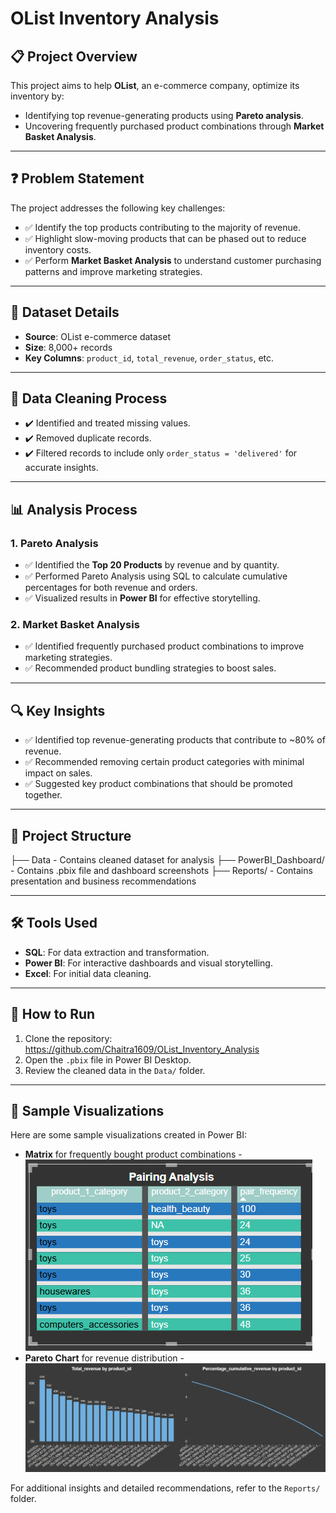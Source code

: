 # OList Inventory Analysis

## 📋 Project Overview
This project aims to help **OList**, an e-commerce company, optimize its inventory by:
- Identifying top revenue-generating products using **Pareto analysis**.
- Uncovering frequently purchased product combinations through **Market Basket Analysis**.

---

## ❓ Problem Statement
The project addresses the following key challenges:
- ✅ Identify the top products contributing to the majority of revenue.
- ✅ Highlight slow-moving products that can be phased out to reduce inventory costs.
- ✅ Perform **Market Basket Analysis** to understand customer purchasing patterns and improve marketing strategies.

---

## 📂 Dataset Details
- **Source**: OList e-commerce dataset  
- **Size**: 8,000+ records  
- **Key Columns**: `product_id`, `total_revenue`, `order_status`, etc.

---

## 🧹 Data Cleaning Process
- ✔️ Identified and treated missing values.
- ✔️ Removed duplicate records.
- ✔️ Filtered records to include only `order_status = 'delivered'` for accurate insights.

---

## 📊 Analysis Process

### 1. Pareto Analysis
- ✅ Identified the **Top 20 Products** by revenue and by quantity.
- ✅ Performed Pareto Analysis using SQL to calculate cumulative percentages for both revenue and orders.
- ✅ Visualized results in **Power BI** for effective storytelling.

### 2. Market Basket Analysis
- ✅ Identified frequently purchased product combinations to improve marketing strategies.
- ✅ Recommended product bundling strategies to boost sales.

---

## 🔍 Key Insights
- ✅ Identified top revenue-generating products that contribute to ~80% of revenue.
- ✅ Recommended removing certain product categories with minimal impact on sales.
- ✅ Suggested key product combinations that should be promoted together.

---

## 📂 Project Structure
├── Data - Contains cleaned dataset for analysis 
├── PowerBI_Dashboard/ - Contains .pbix file and dashboard screenshots 
├── Reports/ - Contains presentation and business recommendations

---

## 🛠️ Tools Used
- **SQL**: For data extraction and transformation.
- **Power BI**: For interactive dashboards and visual storytelling.
- **Excel**: For initial data cleaning.

---

## 🚀 How to Run
1. Clone the repository: https://github.com/Chaitra1609/OList_Inventory_Analysis
2. Open the `.pbix` file in Power BI Desktop.
3. Review the cleaned data in the `Data/` folder.

---

## 📸 Sample Visualizations
Here are some sample visualizations created in Power BI:
- **Matrix** for frequently bought product combinations - ![Market Basket Analysis](Market%20basket%20analysis.png)
- **Pareto Chart** for revenue distribution - ![Pareto Analysis](Pareto%20analysis.png)


For additional insights and detailed recommendations, refer to the `Reports/` folder.




